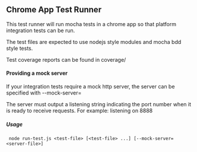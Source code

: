 ## Chrome App Test Runner
This test runner will run mocha tests in a chrome app so that platform integration tests can be run.

The test files are expected to use nodejs style modules and mocha bdd style tests.

Test coverage reports can be found in coverage/

#### Providing a mock server
If your integration tests require a mock http server, the server can be specified with --mock-server=<server-file>

The server must output a listening string indicating the port number when it is ready to receive requests.  For example: listening on 8888

##### Usage
```
 node run-test.js <test-file> [<test-file> ...] [--mock-server=<server-file>]
```

